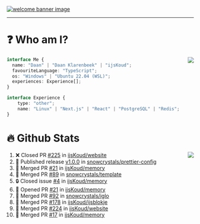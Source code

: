 <h1 align="center" style="display:none;"></h1>

<a href="https://ijskoud.dev/"><img src="https://cdn.ijskoud.dev/files/IIcds5oPKl.png" alt="welcome banner image" /></a>

---

# ❓ Who am I?

<img align="right" src="http://gh-stats.ijskoud.dev/api/top-langs?username=ijsKoud&cache_seconds=1800&layout=compact&hide_border=true&hide_rank=true&show_icons=true&theme=dark&title_color=ffffff&hide_border=true&locale=en" />

```typescript
interface Me {
  name: "Daan" | "Daan Klarenbeek" | "ijsKoud";
  favouriteLanguage: "TypeScript";
  os: "Windows" | "Ubuntu 22.04 (WSL)";
  experiences: Experience[];
}

interface Experience {
    type: "other";
    name: "Linux" | "Next.js" | "React" | "PostgreSQL" | "Redis";
}
```

# 🔥 Github Stats

<img align="right" src="http://gh-stats.ijskoud.dev/api? username=ijsKoud&cache_seconds=1800&hide_border=true&hide_rank=true&show_icons=true&theme=dark&title_color=ffffff&hide_border=true&locale=en">

<!--START_SECTION:activity-->
1. ❌ Closed PR [#225](https://github.com/ijsKoud/website/pull/225) in [ijsKoud/website](https://github.com/ijsKoud/website)
2. 🚀 Published release [v1.0.0](https://github.com/snowcrystals/prettier-config/releases/tag/v1.0.0) in [snowcrystals/prettier-config](https://github.com/snowcrystals/prettier-config)
3. 🎉 Merged PR [#21](https://github.com/ijsKoud/memory/pull/21) in [ijsKoud/memory](https://github.com/ijsKoud/memory)
4. 🎉 Merged PR [#89](https://github.com/snowcrystals/template/pull/89) in [snowcrystals/template](https://github.com/snowcrystals/template)
5. 🔒 Closed issue [#4](https://github.com/ijsKoud/memory/issues/4) in [ijsKoud/memory](https://github.com/ijsKoud/memory)
6. 💪 Opened PR [#21](https://github.com/ijsKoud/memory/pull/21) in [ijsKoud/memory](https://github.com/ijsKoud/memory)
7. 🎉 Merged PR [#92](https://github.com/snowcrystals/iglo/pull/92) in [snowcrystals/iglo](https://github.com/snowcrystals/iglo)
8. 🎉 Merged PR [#178](https://github.com/ijsKoud/ijsblokje/pull/178) in [ijsKoud/ijsblokje](https://github.com/ijsKoud/ijsblokje)
9. 🎉 Merged PR [#224](https://github.com/ijsKoud/website/pull/224) in [ijsKoud/website](https://github.com/ijsKoud/website)
10. 🎉 Merged PR [#17](https://github.com/ijsKoud/memory/pull/17) in [ijsKoud/memory](https://github.com/ijsKoud/memory)
<!--END_SECTION:activity-->

<h1 align="center" style="display:none;"></h1>

